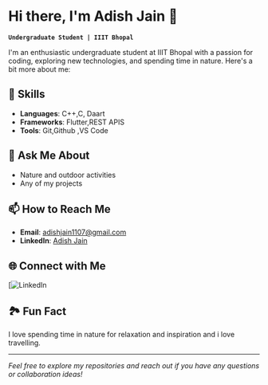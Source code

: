 # Hi there, I'm Adish Jain 👋

**`Undergraduate Student | IIIT Bhopal`**


I'm an enthusiastic undergraduate student at IIIT Bhopal with a passion for coding, exploring new technologies, and spending time in nature. Here's a bit more about me:


## 💼 Skills
- **Languages**: C++,C, Daart
- **Frameworks**: Flutter,REST APIS
- **Tools**: Git,Github ,VS Code

## 💬 Ask Me About
- Nature and outdoor activities
- Any of my projects

## 📫 How to Reach Me
- **Email**: adishjain1107@gmail.com
- **LinkedIn**: [Adish Jain](https://www.linkedin.com/in/adish-jain-745b26280/)


## 🌐 Connect with Me
[![LinkedIn](https://www.linkedin.com/in/adish-jain-745b26280/)




## 🏞 Fun Fact
I love spending time in nature for relaxation and inspiration and i love travelling.

---

*Feel free to explore my repositories and reach out if you have any questions or collaboration ideas!*
